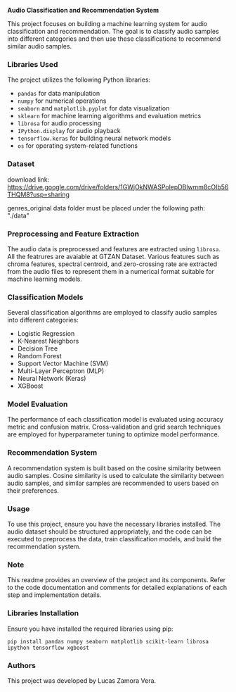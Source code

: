 **Audio Classification and Recommendation System**

This project focuses on building a machine learning system for audio classification and recommendation. The goal is to classify audio samples into different categories and then use these classifications to recommend similar audio samples.

### Libraries Used

The project utilizes the following Python libraries:

- `pandas` for data manipulation
- `numpy` for numerical operations
- `seaborn` and `matplotlib.pyplot` for data visualization
- `sklearn` for machine learning algorithms and evaluation metrics
- `librosa` for audio processing
- `IPython.display` for audio playback
- `tensorflow.keras` for building neural network models
- `os` for operating system-related functions

### Dataset

download link: 
https://drive.google.com/drive/folders/1GWjOkNWASPolepDBlwmm8cOIb56THQM8?usp=sharing

genres_original data folder must be placed under the following path: "./data"

### Preprocessing and Feature Extraction

The audio data is preprocessed and features are extracted using `librosa`. All the featrures are avaiable at GTZAN Dataset.
Various features such as chroma features, spectral centroid, and zero-crossing rate are extracted from the audio files to represent them in a numerical format suitable for machine learning models.

### Classification Models

Several classification algorithms are employed to classify audio samples into different categories:

- Logistic Regression
- K-Nearest Neighbors
- Decision Tree
- Random Forest
- Support Vector Machine (SVM)
- Multi-Layer Perceptron (MLP)
- Neural Network (Keras)
- XGBoost

### Model Evaluation

The performance of each classification model is evaluated using accuracy metric and confusion matrix. Cross-validation and grid search techniques are employed for hyperparameter tuning to optimize model performance.

### Recommendation System

A recommendation system is built based on the cosine similarity between audio samples. Cosine similarity is used to calculate the similarity between audio samples, and similar samples are recommended to users based on their preferences.

### Usage

To use this project, ensure you have the necessary libraries installed. The audio dataset should be structured appropriately, and the code can be executed to preprocess the data, train classification models, and build the recommendation system.

### Note

This readme provides an overview of the project and its components. Refer to the code documentation and comments for detailed explanations of each step and implementation details.

### Libraries Installation

Ensure you have installed the required libraries using pip:

```
pip install pandas numpy seaborn matplotlib scikit-learn librosa ipython tensorflow xgboost
```

### Authors

This project was developed by Lucas Zamora Vera.